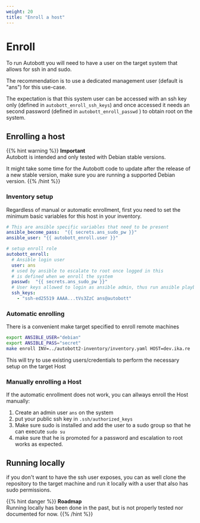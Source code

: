 ```yaml
---
weight: 20
title: "Enroll a host"
---
```


# Enroll

To run Autobott you will need to have a user on the target system that allows for ssh in and sudo.

The recommendation is to use a dedicated management user (default is "ans") for this use-case.

The expectation is that this system user can be accessed with an ssh key only (defined in `autobott_enroll_ssh_keys`)
and once accessed it needs an second password (defined in `autobott_enroll_passwd` ) to obtain root on the system.

## Enrolling a host

{{% hint warning %}}
**Important**  
Autobott is intended and only tested with Debian stable versions.

It might take some time for the Autobott code to update after the release of a new stable version, 
make sure you are running a supported Debian version.
{{% /hint %}}

### Inventory setup

Regardless of manual or automatic enrollment, first you need to set the minimum basic variables for this
host in your inventory.

```yaml
# This are ansible specific variables that need to be present
ansible_become_pass:  "{{ secrets.ans_sudo_pw }}"
ansible_user: "{{ autobott_enroll.user }}"

# setup enroll role
autobott_enroll:
  # Ansible login user
  user: ans
  # used by ansible to escalate to root once logged in this 
  # is defined when we enroll the system
  passwd:  "{{ secrets.ans_sudo_pw }}"
  # User keys allowed to login as ansible admin, thus run ansible playbook
  ssh_keys:
    - "ssh-ed25519 AAAA...tVs3ZzC ans@autobott"
```


### Automatic enrolling

There is a convenient make target specified to enroll remote machines

```bash
export ANSIBLE_USER="debian"
export ANSIBLE_PASS="secret"
make enroll INV=../autobott2-inventory/inventory.yaml HOST=dev.ika.re

```
This will try to use existing users/credentials to perform the necessary setup on the target Host

### Manually enrolling a Host

If the automatic enrollment does not work, you can allways enroll the Host manually:

1. Create an admin user `ans` on the system
2. put your public ssh key in `.ssh/authorized_keys`
3. Make sure sudo is installed and add the user to a sudo group so that he can execute `sudo su`
4. make sure that he is promoted for a password and escalation to root works as expected.


## Running locally
if you don't want to have the ssh user exposes, you can as well clone the repository to the target machine
and run it locally with a user that also has sudo permissions.

{{% hint danger %}}
**Roadmap**  
Running locally has been done in the past, but is not properly tested nor documented for now.
{{% /hint %}}

